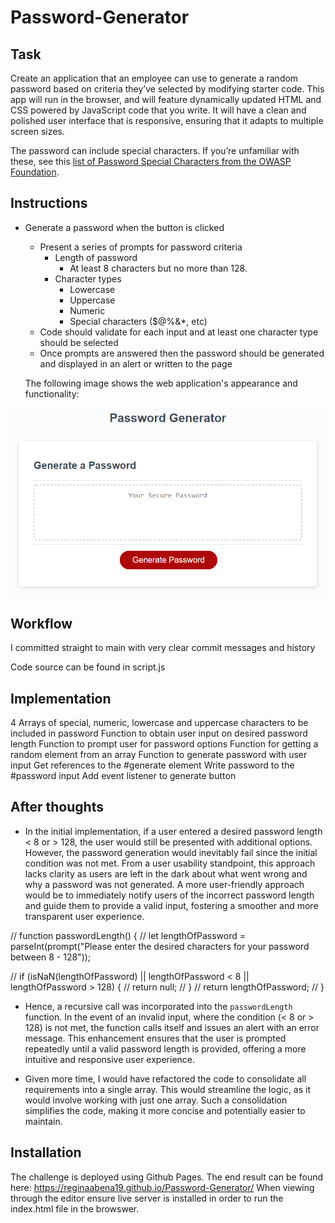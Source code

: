 # Password-Generator

## Task
Create an application that an employee can use to generate a random password based on criteria they’ve selected by modifying starter code. This app will run in the browser, and will feature dynamically updated HTML and CSS powered by JavaScript code that you write. It will have a clean and polished user interface that is responsive, ensuring that it adapts to multiple screen sizes.

The password can include special characters. If you’re unfamiliar with these, see this [list of Password Special Characters from the OWASP Foundation](https://www.owasp.org/index.php/Password_special_characters).

## Instructions
* Generate a password when the button is clicked
  * Present a series of prompts for password criteria
    * Length of password
      * At least 8 characters but no more than 128.
    * Character types
      * Lowercase
      * Uppercase
      * Numeric
      * Special characters ($@%&*, etc)
  * Code should validate for each input and at least one character type should be selected
  * Once prompts are answered then the password should be generated and displayed in an alert or written to the page

  The following image shows the web application's appearance and functionality:

![password generator demo](/assets/05-javascript-challenge-demo.png)


## Workflow
I committed straight to main with very clear commit messages and history

Code source can be found in script.js

## Implementation
4 Arrays of special, numeric, lowercase and uppercase characters to be included in password
Function to obtain user input on desired password length
Function to prompt user for password options
Function for getting a random element from an array
Function to generate password with user input
Get references to the #generate element
Write password to the #password input
Add event listener to generate button

## After thoughts
  
* In the initial implementation, if a user entered a desired password length < 8 or > 128, the user would still be presented with additional options. However, the password generation would inevitably fail since the initial condition was not met. From a user usability standpoint, this approach lacks clarity as users are left in the dark about what went wrong and why a password was not generated. A more user-friendly approach would be to immediately notify users of the incorrect password length and guide them to provide a valid input, fostering a smoother and more transparent user experience.

// function passwordLength() {
//   let lengthOfPassword = parseInt(prompt("Please enter the desired characters for your password between 8 - 128"));

//   if (isNaN(lengthOfPassword) || lengthOfPassword < 8 || lengthOfPassword > 128) {
//     return null;
//   }
//   return lengthOfPassword;
// }


* Hence, a recursive call was incorporated into the `passwordLength` function. In the event of an invalid input, where the condition (< 8 or > 128) is not met, the function calls itself and issues an alert with an error message. This enhancement ensures that the user is prompted repeatedly until a valid password length is provided, offering a more intuitive and responsive user experience.

* Given more time, I would have refactored the code to consolidate all requirements into a single array. This would streamline the logic, as it would involve working with just one array. Such a consolidation simplifies the code, making it more concise and potentially easier to maintain.


## Installation

The challenge is deployed using Github Pages. The end result can be found here: https://reginaabena19.github.io/Password-Generator/ When viewing through the editor ensure live server is installed in order to run the index.html file in the browswer.

